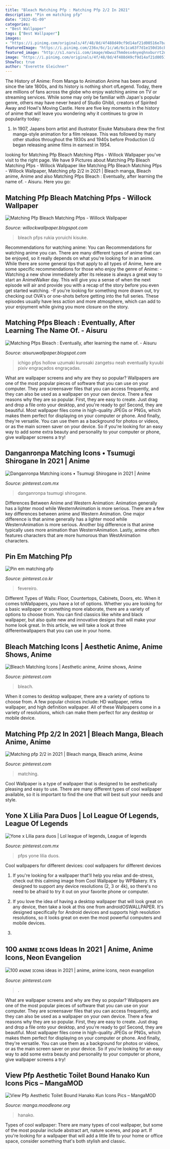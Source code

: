 ```yaml
---
title: "Bleach Matching Pfp : Matching Pfp 2/2 In 2021"
description: "Pin em matching pfp"
date: "2022-01-09"
categories:
- "Best Wallpaper"
tags: ["Best Wallpaper"]
images:
- "https://i.pinimg.com/originals/4f/48/8d/4f488d49cf9d14af21d00516e7ba6e80.jpg"
featuredImage: "https://i.pinimg.com/236x/6c/1c/a6/6c1ca63f7d1e150d16cbc8fb4bc3aa92.jpg"
featured_image: "http://s1.narvii.com/image/mbwuz7hmdesx4nyeqhnxburrt2nnsq44_00.jpg"
image: "https://i.pinimg.com/originals/4f/48/8d/4f488d49cf9d14af21d00516e7ba6e80.jpg"
ShowToc: true
author: "Everette Gleichner"
---
```



The History of Anime: From Manga to Animation
Anime has been around since the late 1800s, and its history is nothing short ofLegend. Today, there are millions of fans across the globe who enjoy watching anime on TV or streaming services. While some may only be familiar with Japan's popular genre, others may have never heard of Studio Ghibli, creators of Spirited Away and Howl's Moving Castle. Here are five key moments in the history of anime that will leave you wondering why it continues to grow in popularity today:
1) In 1907, Japans born artist and illustrator Eisuke Matsubara drew the first manga-style animation for a film release. This was followed by many other studios throughout the 1930s and 1940s before Production I.G began releasing anime films in earnest in 1954.

	

		
looking for Matching Pfp Bleach Matching Pfps - Willock Wallpaper you've visit to the right page. We have 9 Pictures about Matching Pfp Bleach Matching Pfps - Willock Wallpaper like Matching Pfp Bleach Matching Pfps - Willock Wallpaper, Matching pfp 2/2 in 2021 | Bleach manga, Bleach anime, Anime and also Matching Pfps Bleach : Eventually, after learning the name of. - Aisuru. Here you go:
		
    
## Matching Pfp Bleach Matching Pfps - Willock Wallpaper

<img loading=lazy src="https://i.pinimg.com/564x/7e/81/b4/7e81b4f50a167ab14499b50cfbfd6c8c.jpg" onerror="this.onerror=null;this.src='https://tse4.mm.bing.net/th?id=OIP.G0X9h9NfaikaLXprf_QGnwHaHO&amp;pid=15.1';" alt="Matching Pfp Bleach Matching Pfps - Willock Wallpaper">

_Source: willockwallpaper.blogspot.com_

>bleach pfps rukia yoruichi kisuke. 

	

Recommendations for watching anime: You can
Recommendations for watching anime you can. There are many different types of anime that can be enjoyed, so it really depends on what you're looking for in an anime. While there are some general tips that apply to all types of Anime, here are some specific recommendations for those who enjoy the genre of Anime: 
-Watching a new show immediately after its release is always a great way to start an AnimeWalker day. This will give you a sense of when the next episode will air and provide you with a recap of the story before you even get started watching. 
-If you're looking for something more drawn out, try checking out OVA's or one-shots before getting into the full series. These episodes usually have less action and more atmosphere, which can add to your enjoyment while giving you more closure on the story.

    
## Matching Pfps Bleach : Eventually, After Learning The Name Of. - Aisuru

<img loading=lazy src="http://s1.narvii.com/image/mbwuz7hmdesx4nyeqhnxburrt2nnsq44_00.jpg" onerror="this.onerror=null;this.src='https://tse3.mm.bing.net/th?id=OIP.3BXSTDhcjllrMC1a9uCF3wAAAA&amp;pid=15.1';" alt="Matching Pfps Bleach : Eventually, after learning the name of. - Aisuru">

_Source: aisuruwallpaper.blogspot.com_

>ichigo pfps hollow uzumaki kurosaki zangetsu neah eventually kyuubi pixiv engraçados engraçadas. 

	

What are wallpaper screens and why are they so popular?
Wallpapers are one of the most popular pieces of software that you can use on your computer. They are screensaver files that you can access frequently, and they can also be used as a wallpaper on your own device. There a few reasons why they are so popular. First, they are easy to create. Just drag and drop a file onto your desktop, and you're ready to go! Second, they are beautiful. Most wallpaper files come in high-quality JPEGs or PNGs, which makes them perfect for displaying on your computer or phone. And finally, they're versatile. You can use them as a background for photos or videos, or as the main screen saver on your device. So if you're looking for an easy way to add some extra beauty and personality to your computer or phone, give wallpaper screens a try!

    
## Danganronpa Matching Icons • Tsumugi Shirogane In 2021 | Anime

<img loading=lazy src="https://i.pinimg.com/originals/23/32/40/23324063aee3f0f8f16487b62d964e44.jpg" onerror="this.onerror=null;this.src='https://tse2.mm.bing.net/th?id=OIP.zTI99-B8pZh7NTI-Xhy82wHaHa&amp;pid=15.1';" alt="Danganronpa Matching icons • Tsumugi Shirogane in 2021 | Anime">

_Source: pinterest.com.mx_

>danganronpa tsumugi shirogane. 

	

Differences Between Anime and Western Animation: Animation generally has a lighter mood while WesternAnimation is more serious.
There are a few key differences between anime and Western Animation. One major difference is that anime generally has a lighter mood while WesternAnimation is more serious. Another big difference is that anime typically uses more animation than WesternAnimation. Lastly, anime often features characters that are more humorous than WestAnimation characters.

    
## Pin Em Matching Pfp

<img loading=lazy src="https://i.pinimg.com/originals/74/5f/27/745f279dbefa66f8341b8052038744d4.jpg" onerror="this.onerror=null;this.src='https://tse3.mm.bing.net/th?id=OIP.PH7IC9uQTeNe8TbugzZD1AHaHs&amp;pid=15.1';" alt="Pin em matching pfp">

_Source: pinterest.co.kr_

>fevereiro. 

	

Different Types of Walls: Floor, Countertops, Cabinets, Doors, etc.
When it comes toWallpapers, you have a lot of options. Whether you are looking for a basic wallpaper or something more elaborate, there are a variety of options to choose from. You can find classics like white and black wallpaper, but also quite new and innovative designs that will make your home look great. In this article, we will take a look at three differentwallpapers that you can use in your home.

    
## Bleach Matching Icons | Aesthetic Anime, Anime Shows, Anime

<img loading=lazy src="https://i.pinimg.com/originals/4f/48/8d/4f488d49cf9d14af21d00516e7ba6e80.jpg" onerror="this.onerror=null;this.src='https://tse1.mm.bing.net/th?id=OIP.9S4ULiDUc1q-R_a1ydCRQAHaHa&amp;pid=15.1';" alt="Bleach Matching Icons | Aesthetic anime, Anime shows, Anime">

_Source: pinterest.com_

>bleach. 

	

When it comes to desktop wallpaper, there are a variety of options to choose from. A few popular choices include: HD wallpaper, retina wallpaper, and high definition wallpaper. All of these Wallpapers come in a variety of resolutions, which can make them perfect for any desktop or mobile device. 

    
## Matching Pfp 2/2 In 2021 | Bleach Manga, Bleach Anime, Anime

<img loading=lazy src="https://i.pinimg.com/236x/d7/9d/17/d79d1744513f596a279434ef9b9094ca.jpg?nii=t" onerror="this.onerror=null;this.src='https://tse1.mm.bing.net/th?id=OIP.UmtPXCPL0fn3eH9rPwtjGQAAAA&amp;pid=15.1';" alt="Matching pfp 2/2 in 2021 | Bleach manga, Bleach anime, Anime">

_Source: pinterest.com_

>matching. 

	

Cool Wallpaper is a type of wallpaper that is designed to be aesthetically pleasing and easy to use. There are many different types of cool wallpaper available, so it is important to find the one that will best suit your needs and style.

    
## Yone X Lilia Para Duos | Lol League Of Legends, League Of Legends

<img loading=lazy src="https://i.pinimg.com/originals/4b/03/25/4b03255325e601a0f7ff96e1feedb0a5.jpg" onerror="this.onerror=null;this.src='https://tse4.mm.bing.net/th?id=OIP.e_TUNMTUPuakQsi44JgmWwHaHa&amp;pid=15.1';" alt="Yone x Lilia para duos | Lol league of legends, League of legends">

_Source: pinterest.com.mx_

>pfps yone lilia duos. 

	

Cool wallpapers for different devices:
cool wallpapers for different devices 

1. If you're looking for a wallpaper that'll help you relax and de-stress, check out this calming image from Cool Wallpaper by WPBakery. It's designed to support any device resolutions (2, 3 or 4k), so there's no need to be afraid to try it out on your favorite phone or computer.

2. If you love the idea of having a desktop wallpaper that will look great on any device, then take a look at this one from androidOSWALLPAPER. It's designed specifically for Android devices and supports high resolution resolutions, so it looks great on even the most powerful computers and mobile devices.

3.

    
## 100 ᴀɴɪᴍᴇ ɪᴄᴏɴs Ideas In 2021 | Anime, Anime Icons, Neon Evangelion

<img loading=lazy src="https://i.pinimg.com/236x/6c/1c/a6/6c1ca63f7d1e150d16cbc8fb4bc3aa92.jpg" onerror="this.onerror=null;this.src='https://tse3.mm.bing.net/th?id=OIP.FgndS8shUIphpYy55WmEZQAAAA&amp;pid=15.1';" alt="100 ᴀɴɪᴍᴇ ɪᴄᴏɴs ideas in 2021 | anime, anime icons, neon evangelion">

_Source: pinterest.com_

>. 

	

What are wallpaper screens and why are they so popular?
Wallpapers are one of the most popular pieces of software that you can use on your computer. They are screensaver files that you can access frequently, and they can also be used as a wallpaper on your own device. There a few reasons why they are so popular. First, they are easy to create. Just drag and drop a file onto your desktop, and you're ready to go! Second, they are beautiful. Most wallpaper files come in high-quality JPEGs or PNGs, which makes them perfect for displaying on your computer or phone. And finally, they're versatile. You can use them as a background for photos or videos, or as the main screen saver on your device. So if you're looking for an easy way to add some extra beauty and personality to your computer or phone, give wallpaper screens a try!

    
## View Pfp Aesthetic Toilet Bound Hanako Kun Icons Pics – MangaMOD

<img loading=lazy src="https://i.pinimg.com/originals/c1/62/3e/c1623e243da90b0fbf2d987835b6648f.jpg" onerror="this.onerror=null;this.src='https://tse4.mm.bing.net/th?id=OIP.jE8vVfeqq3EGVvlF1XEy4wHaHa&amp;pid=15.1';" alt="View Pfp Aesthetic Toilet Bound Hanako Kun Icons Pics – MangaMOD">

_Source: manga.moodleone.org_

>hanako. 

	

Types of cool wallpaper:
There are many types of cool wallpaper, but some of the most popular include abstract art, nature scenes, and pop art. If you're looking for a wallpaper that will add a little life to your home or office space, consider something that's both stylish and classic.

